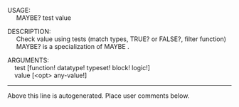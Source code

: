 USAGE:  
&nbsp;&nbsp;&nbsp;&nbsp;&nbsp;MAYBE?&nbsp;test&nbsp;value&nbsp;  
  
DESCRIPTION:  
&nbsp;&nbsp;&nbsp;&nbsp;&nbsp;Check&nbsp;value&nbsp;using&nbsp;tests&nbsp;(match&nbsp;types,&nbsp;TRUE?&nbsp;or&nbsp;FALSE?,&nbsp;filter&nbsp;function)  
&nbsp;&nbsp;&nbsp;&nbsp;&nbsp;MAYBE?&nbsp;is&nbsp;a&nbsp;specialization&nbsp;of&nbsp;MAYBE&nbsp;.  
  
ARGUMENTS:  
&nbsp;&nbsp;&nbsp;&nbsp;test&nbsp;[function!&nbsp;datatype!&nbsp;typeset!&nbsp;block!&nbsp;logic!]  
&nbsp;&nbsp;&nbsp;&nbsp;value&nbsp;[&lt;opt&gt;&nbsp;any-value!]  
___
Above this line is autogenerated. Place user comments below.